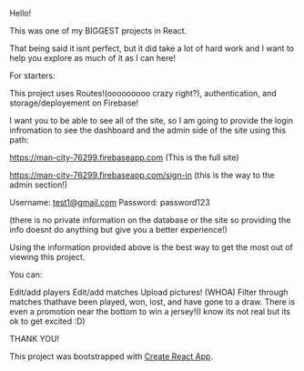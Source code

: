 Hello!

This was one of my BIGGEST projects in React.

That being said it isnt perfect, but it did take a lot of hard work and I want to help you explore as much of it as I can here!

For starters: 

This project uses Routes!(ooooooooo crazy right?), authentication, and storage/deployement on Firebase!

I want you to be able to see all of the site, so I am going to provide the login infromation to see the dashboard and the admin side of the site using this path: 

https://man-city-76299.firebaseapp.com (This is the full site)

https://man-city-76299.firebaseapp.com/sign-in (this is the way to the admin section!)

Username: test1@gmail.com
Password: password123

(there is no private information on the database or the site so providing the info doesnt do anything but give you a better experience!)

Using the information provided above is the best way to get the most out of viewing this project.

You can:

Edit/add players
Edit/add matches
Upload pictures! (WHOA)
Filter through matches thathave been played, won, lost, and have gone to a draw.
There is even a promotion near the bottom to win a jersey!(I know its not real but its ok to get excited :D)


THANK YOU!



















This project was bootstrapped with [Create React App](https://github.com/facebook/create-react-app).


